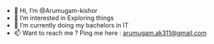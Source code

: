 - 👋 Hi, I’m @Arumugam-kishor
- 👀 I’m interested in Exploring things
- 🌱 I’m currently doing my bachelors in IT
- 📫 Want to reach me ? Ping me here : arumugam.ak311@gmail.com

<!---
Arumugam-kishor/Arumugam-kishor is a ✨ special ✨ repository because its `README.md` (this file) appears on your GitHub profile.
You can click the Preview link to take a look at your changes.
--->
